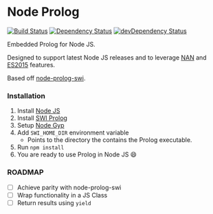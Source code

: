 # Node Prolog

[![Build Status](https://travis-ci.org/ChristianMurphy/node-swi-prolog.svg?branch=master)](https://travis-ci.org/ChristianMurphy/node-swi-prolog)
[![Dependency Status](https://david-dm.org/ChristianMurphy/node-swi-prolog.svg)](https://david-dm.org/ChristianMurphy/node-swi-prolog)
[![devDependency Status](https://david-dm.org/ChristianMurphy/node-swi-prolog/dev-status.svg)](https://david-dm.org/ChristianMurphy/node-swi-prolog#info=devDependencies)

Embedded Prolog for Node JS.

Designed to support latest Node JS releases and to leverage [NAN](https://github.com/nodejs/nan) and [ES2015](https://nodejs.org/en/docs/es6/) features.

Based off [node-prolog-swi](https://github.com/kloni/node-prolog-swi).

### Installation
1. Install [Node JS](https://nodejs.org/en/download/)
2. Install [SWI Prolog](http://www.swi-prolog.org/Download.html)
3. Setup [Node Gyp](https://github.com/nodejs/node-gyp#installation)
4. Add `SWI_HOME_DIR` environment variable
    * Points to the directory the contains the Prolog executable.
5. Run `npm install`
6. You are ready to use Prolog in Node JS :smile:

### ROADMAP
- [ ] Achieve parity with node-prolog-swi
- [ ] Wrap functionality in a JS Class
- [ ] Return results using `yield`
